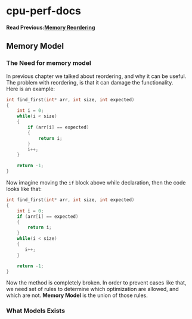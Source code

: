 # cpu-perf-docs
**Read Previous:[Memory Reordering](./mem-reorder.md)**
## Memory Model
### The Need for memory model
In previous chapter we talked about reordering, and why it can be useful. The problem with reordering, is that it can damage the functionality.\
Here is an example:
```C
int find_first(int* arr, int size, int expected)
{
    int i = 0;
    while(i < size)
    {
        if (arr[i] == expected)
        {
            return i;
        }
        i++;
    }

    return -1;
}
```

Now imagine moving the `if` block above while declaration, then the code looks like that:
```C
int find_first(int* arr, int size, int expected)
{
    int i = 0;
    if (arr[i] == expected)
    {
        return i;
    }
    while(i < size)
    {
       i++;
    }

    return -1;
}
```
Now the method is completely broken. In order to prevent cases like that, we need set of rules to determine which optimization are allowed, and which are not. **Memory Model** is the union of those rules.

### What Models Exists